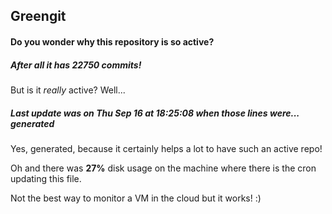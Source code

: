 ## Greengit

#### Do you wonder why this repository is so active?

##### After all it has 22750 commits!

But is it *really* active? Well...

##### Last update was on Thu Sep 16 at 18:25:08 when those lines were... generated

Yes, generated, because it certainly helps a lot to have such an active repo!

Oh and there was **27%** disk usage on the machine
where there is the cron updating this file.

Not the best way to monitor a VM in the cloud but it works! :)
